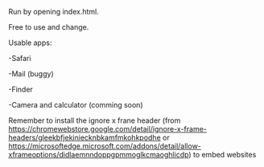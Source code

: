 Run by opening index.html.

Free to use and change.

Usable apps:

-Safari

-Mail (buggy)

-Finder

-Camera and calculator (comming soon)

Remember to install the ignore x frane header (from https://chromewebstore.google.com/detail/ignore-x-frame-headers/gleekbfjekiniecknbkamfmkohkpodhe or https://microsoftedge.microsoft.com/addons/detail/allow-xframeoptions/didlaemnndoppgpmmoglkcmaoghlicdp) to embed websites